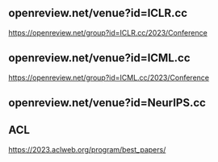 ## openreview.net/venue?id=ICLR.cc

https://openreview.net/group?id=ICLR.cc/2023/Conference

## openreview.net/venue?id=ICML.cc

https://openreview.net/group?id=ICML.cc/2023/Conference

## openreview.net/venue?id=NeurIPS.cc

## ACL

https://2023.aclweb.org/program/best_papers/
